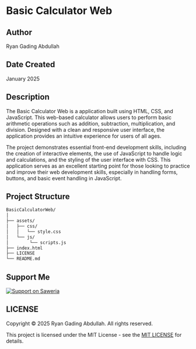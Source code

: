 # Basic Calculator Web

## Author

Ryan Gading Abdullah

## Date Created

January 2025

## Description

The Basic Calculator Web is a application built using HTML, CSS, and JavaScript. This web-based calculator allows users to perform basic arithmetic operations such as addition, subtraction, multiplication, and division. Designed with a clean and responsive user interface, the application provides an intuitive experience for users of all ages.

The project demonstrates essential front-end development skills, including the creation of interactive elements, the use of JavaScript to handle logic and calculations, and the styling of the user interface with CSS. This application serves as an excellent starting point for those looking to practice and improve their web development skills, especially in handling forms, buttons, and basic event handling in JavaScript.

## Project Structure

```bash
BasicCalculatorWeb/
│
├── assets/
│   ├── css/
│   │   └── style.css
│   └── js/
│        └── scripts.js
├── index.html
├── LICENSE
└── README.md
```

## Support Me

<a href="https://saweria.co/RyanGA09" target="_blank">
   <img src="https://img.shields.io/badge/Saweria-Support-orange?logo=saweria&style=for-the-badge" alt="Support on Saweria" />
</a>

## LICENSE

Copyright &copy; 2025 Ryan Gading Abdullah. All rights reserved.

This project is licensed under the MIT License - see the [MIT LICENSE](LICENSE) for details.
